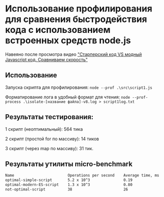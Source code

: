 # Использование профилирования для сравнения быстродействия кода с использованием встроенных средств node.js

Навеяно после просмотра видео ["Старперский код VS модный Javascript код. Сравниваем скорость"](https://www.youtube.com/watch?v=vqyIY-37pYo)

## Использование

Запуска скрипта для профилирования:
`node --prof .\src\script1.js`

Форматирование лога в удобный формат для чтения:
`node --prof-process .\isolate-[название файла]-v8.log > script1log.txt`

## Результаты тестирования:

1 скрипт (неоптимальный): 564 тика

2 скрипт (простой for по массиву): 14 тиков

3 скрипт (через map по массиву): 31 тик.

## Результаты утилиты micro-benchmark

```txt
Name                        Operations per second    Average time, ms
optimal-simple-script       5.2 x 10^3               0.19
optimal-modern-ES-script    1.3 x 10^3               0.80
not-optimal-script          38                       26
```
